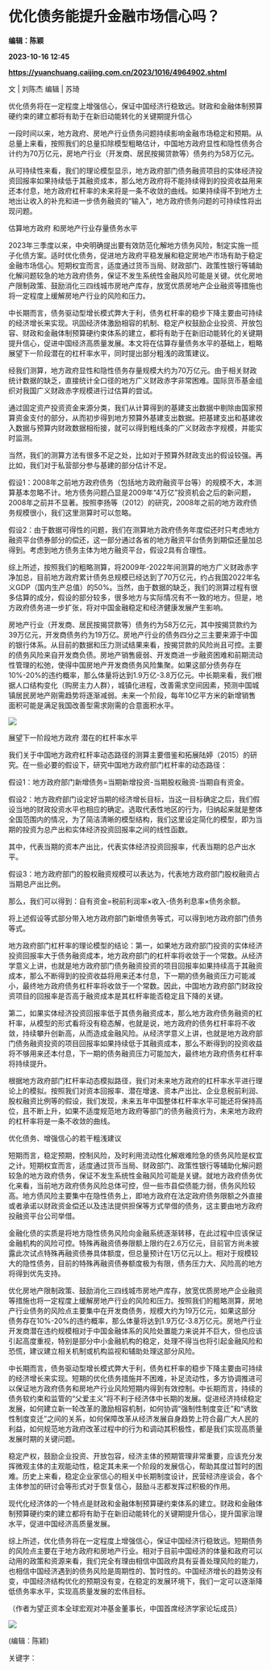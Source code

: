 # 优化债务能提升金融市场信心吗？
**编辑：陈颖**

**2023-10-16 12:45**

**https://yuanchuang.caijing.com.cn/2023/1016/4964902.shtml**

文 | 刘陈杰 编辑 | 苏琦

优化债务将在一定程度上增强信心，保证中国经济行稳致远。财政和金融体制预算硬约束的建立都将有助于在新旧动能转化的关键期提升信心

一段时间以来，地方政府、房地产行业债务问题持续影响金融市场稳定和预期。从总量上来看，按照我们的总量扣除模型粗略估计，中国地方政府显性和隐性债务合计约为70万亿元，房地产行业（开发商、居民按揭贷款等）债务约为58万亿元。

从可持续性来看，我们的理论模型显示，地方政府部门债务融资项目的实体经济投资回报率如果持续低于其融资成本，那么地方政府将不能持续得到的投资收益用来还本付息，地方政府杠杆率的未来将是一条不收敛的曲线。如果持续得不到地方土地出让收入的补充和进一步债务融资的“输入”，地方政府债务问题的可持续性将出现问题。

估算地方政府 和房地产行业存量债务水平

2023年三季度以来，中央明确提出要有效防范化解地方债务风险，制定实施一揽子化债方案。适时优化债务，促进地方政府平稳发展和稳定房地产市场有助于稳定金融市场信心。短期权宜而言，适度通过货币当局、财政部门、政策性银行等辅助化解问题较急的地方政府债务，保证不发生系统性金融风险可能是关键。优化房地产限制政策、鼓励消化三四线城市房地产库存，放宽优质房地产企业融资等措施也将一定程度上缓解房地产行业的风险和压力。

中长期而言，债务驱动型增长模式弊大于利，债务杠杆率的稳步下降主要由可持续的经济增长来实现。巩固经济体激励相容的机制、稳定产权鼓励企业投资、开放包容、财政和金融体制预算硬约束体系的建立，都将有助于在新旧动能转化的关键期提升信心，促进中国经济高质量发展。本文将在估算存量债务水平的基础上，粗略展望下一阶段潜在的杠杆率水平，同时提出部分粗浅的政策建议。

经我们测算，地方政府显性和隐性债务存量规模大约为70万亿元。由于相关财政统计数据的缺乏，直接统计全口径的地方广义财政赤字非常困难。国际货币基金组织对我国广义财政赤字规模进行过估算的尝试。

通过固定资产投资资金来源分类，我们从计算得到的基建支出数据中剔除由国家预算资金支付的部分，从而初步得到地方预算外基建支出数据。把基建支出和基建收入数据与预算内财政数据相衔接，就可以得到粗线条的广义财政赤字规模，并能实时监测。

当然，我们的测算方法有很多不足之处，比如对于预算外财政支出的假设较强。再比如，我们对于私营部分参与基建的部分估计不足。

假设1：2008年之前地方政府债务（包括地方政府融资平台等）的规模不大，本测算基本忽略不计。地方债务问题凸显是2009年“4万亿”投资机会之后的新问题，2008年之前并不显著。按照李扬等（2012）的研究，2008年之前的地方政府债务规模很小，我们这里测算时可以忽略。

假设2：由于数据可得性的问题，我们在测算地方政府债务年度偿还时只考虑地方融资平台债券部分的偿还，这一部分通过各省的地方融资平台债务到期偿还量加总得到。考虑到地方债务主体为地方融资平台，假设2具有合理性。

综上所述，按照我们的粗略测算，将2009年-2022年间测算的地方广义财政赤字净加总，目前地方政府累计债务总规模已经达到了70万亿元，约占我国2022年名义GDP（国内生产总值）的50%。当然，由于数据的缺乏，我们的测算过程有很多估算的成分，假设的部分较多，很多地方与实际情况有不一致的地方。但是，地方政府债务进一步扩张，将对中国金融稳定和经济健康发展产生影响。

房地产行业（开发商、居民按揭贷款等）债务约为58万亿元，其中按揭贷款约为39万亿元，开发商债务约为19万亿。房地产行业的债务四分之三主要来源于中国的银行体系。从目前的数据和压力测试结果来看，按揭贷款的风险尚且可控。主要的债务风险来自开发商负债。房地产销售疲弱、开发商进一步融资困难和前期流动性管理的松弛，使得中国房地产开发商债务风险集聚。如果这部分债务存在10%-20%的违约概率，那么体量将达到1.9万亿-3.8万亿元。中长期来看，我们根据人口结构变化（购房主力人群），城镇化进程，改善需求空间因素，预测中国城镇居民房地产刚需趋势将逐渐减弱。未来一个阶段，每年10亿平方米的新增销售面积可能是满足我国改善型需求刚需的合意面积水平。

![](https://res.caijingmobile.com/images/2023/10/16/949ca2c63ec5bf8ca9e5ed66fbd13bd9.jpg)

展望下一阶段地方政府 潜在的杠杆率水平

我们关于中国地方政府杠杆率动态路径的测算主要借鉴和拓展陆婷（2015）的研究。在一些必要的假设下，研究中国地方政府部门杠杆率的动态路径：

假设1：地方政府部门新增债务=当期新增投资-当期股权融资-当期自有资金。

假设2：地方政府部门设定好当期的经济增长目标，当这一目标确定之后，我们假设当地的财政投资水平也相应的确定。选取代表性地区的行为，归纳起来就是整体全国范围内的情况，为了简洁清晰的模型结构，我们这里设定简化的模型，即为当期的投资为总产出和实体经济投资回报率之间的线性函数。

其中，代表当期的资本产出比，代表实体经济投资回报率，代表当期的总产出水平。

假设3：地方政府部门的股权融资规模可以表达为，代表地方政府部门股权融资占当期总产出比例。

那么，我们可以得到：自有资金=税前利润率×收入-债务利息率×债务余额。

将上述假设等式部分带入地方政府部门新增债务等式，可以得到地方政府部门债务等式。

地方政府部门杠杆率的理论模型的结论：第一，如果地方政府部门投资的实体经济投资回报率大于债务融资成本，地方政府部门的杠杆率将收敛于一个常数。从经济学意义上讲，也就是地方政府部门债务融资投资的项目回报率如果持续高于其融资成本，那么不断得到的投资收益将用来还本付息，下一期的债务融资压力可能减小，最终地方政府债务杠杆率将收敛于一个常数。因此，中国地方政府部门财政投资项目的回报率是否高于融资成本是其杠杆率能否稳定且下降的关键。

第二，如果实体经济投资回报率低于其债务融资成本，那么地方政府债务融资的杠杆率，从模型的形式看将没有稳态解，也就是说，地方政府的债务杠杆率将不收敛，持续攀升创新高，从而造成金融风险。从经济学意义上讲，也就是地方政府部门债务融资投资的项目回报率如果持续低于其融资成本，那么不断得到的投资收益将不够用来还本付息，下一期的债务融资压力可能加大，最终地方政府债务杠杆率将持续提升。

根据地方政府部门杠杆率动态模拟路径，我们对未来地方政府的杠杆率水平进行理论上的模拟。按照我们对资本回报率、潜在增速、资本产出比、企业息税前利润、股权融资比例等的假设，我们发现，未来五年中国整体杠杆率水平可能还将保持高位，且不断上升，如果不适度规范地方政府等部门的债务融资行为，未来地方政府的杠杆率将是一条不收敛的曲线。

优化债务、增强信心的若干粗浅建议

短期而言，稳定预期，控制风险，及时利用流动性化解艰难险急的债务风险是权宜之计。短期权宜而言，适度通过货币当局、财政部门、政策性银行等辅助化解问题较急的地方政府债务，保证不发生系统性金融风险可能是关键。就地方政府债务优化来看，当前地方政府债务风险总体可控，但一些市县偿债能力弱，债务风险较高。地方债风险主要集中在隐性债务上，即地方政府在法定政府债务限额之外直接或者承诺以财政资金偿还以及违法提供担保等方式举借的债务，这主要由地方政府投融资平台公司举借。

金融化债的实质是将地方隐性债务风险向金融系统逐渐转移，在此过程中应该保证金融机构的风险可控。特殊再融资债券限额上限约在2.6万亿元，目前官方尚未披露此次试点特殊再融资债券具体额度，但总量预计在1万亿元以上。相对于规模较大的隐性债务，目前的特殊再融资债券额度极为有限，债务压力大、风险高的地方将得到优先支持。

优化房地产限制政策、鼓励消化三四线城市房地产库存，放宽优质房地产企业融资等措施也将一定程度上缓解房地产行业的风险和压力。按照我们的粗略测算，房地产行业债务的风险点主要集中在开发商债务，规模大约为19万亿元，如果这部分债务存在10%-20%的违约概率，那么体量将达到1.9万亿-3.8万亿元。房地产行业开发商潜在违约规模相对于中国金融体系的风险处置能力来说并不巨大，但也应该引起高度重视，特别是部分中小金融机构的稳定，处理不得当也将引起金融风险和恐慌，建议建立相关机制或机构监视和辅助处理这部分风险。

中长期而言，债务驱动型增长模式弊大于利，债务杠杆率的稳步下降主要由可持续的经济增长来实现。短期的优化债务措施并不困难，补足流动性，多方协调推进可以保证地方政府债务和房地产行业风险短期内得到有效控制。中长期而言，持续的债务软约束和监管的“父爱主义”将不利于经济体中长期的发展。促进经济持续稳定发展，如何建立新一轮改革的激励相容机制，如何协调“强制性制度变迁”和“诱致性制度变迁”之间的关系，如何保障改革从经济发展自身趋势上符合最广大人民的利益，如何规范地方政府改革过程中的行为和调动其积极性，都是我们实现高质量发展时期的关键问题。

稳定产权，鼓励企业投资、开放包容，经济主体的预期管理非常重要，应该充分发挥微观主体的主观能动性，稳定其未来一个阶段的发展信心，帮助其度过暂时的困难。历史上来看，稳定企业家信心的相关中长期制度设计，民营经济座谈会，各个主体参加的研讨会等形式对于恢复信心，鼓励斗志都发挥过积极的作用。

现代化经济体的一个特点是财政和金融体制预算硬约束体系的建立。财政和金融体制预算硬约束的建立都将有助于在新旧动能转化的关键期提升信心，提升国家治理水平，促进中国经济高质量发展。

综上所述，优化债务将在一定程度上增强信心，保证中国经济行稳致远。短期债务的风险点主要在于地方政府和房地产行业。相对于目前中国经济的体量和政府可以动用的政策和资源来看，我们完全有理由相信中国政府具有妥善处理风险的能力，也相信中国经济遇到的债务风险是周期性的、暂时性的。中国经济增长的趋势没有变，中国经济结构优化的预期没有变，在稳定的发展环境下，我们一定可以逐渐降低债务率水平，实现高质量发展的宏伟目标。

（作者为望正资本全球宏观对冲基金董事长，中国首席经济学家论坛成员）

![](https://tx1.cdn.caijing.com.cn/2014-03-27/114048455.jpg)

(编辑：陈颖)

关键字：